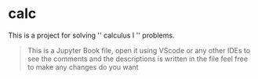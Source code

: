 # calc
This is a project for solving '' calculus I '' problems.

> This is a Jupyter Book file, open it using VScode or any other IDEs to see the comments and the descriptions is written in the file
> feel free to make any changes do you want
